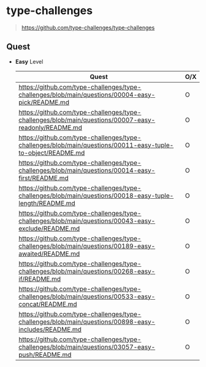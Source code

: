 # type-challenges

> https://github.com/type-challenges/type-challenges

## Quest

- **Easy** Level

  | Quest                                                                                                       | O/X |
  | ----------------------------------------------------------------------------------------------------------- | --- |
  | https://github.com/type-challenges/type-challenges/blob/main/questions/00004-easy-pick/README.md            | O   |
  | https://github.com/type-challenges/type-challenges/blob/main/questions/00007-easy-readonly/README.md        | O   |
  | https://github.com/type-challenges/type-challenges/blob/main/questions/00011-easy-tuple-to-object/README.md | O   |
  | https://github.com/type-challenges/type-challenges/blob/main/questions/00014-easy-first/README.md           | O   |
  | https://github.com/type-challenges/type-challenges/blob/main/questions/00018-easy-tuple-length/README.md    | O   |
  | https://github.com/type-challenges/type-challenges/blob/main/questions/00043-easy-exclude/README.md         | O   |
  | https://github.com/type-challenges/type-challenges/blob/main/questions/00189-easy-awaited/README.md         | O   |
  | https://github.com/type-challenges/type-challenges/blob/main/questions/00268-easy-if/README.md              | O   |
  | https://github.com/type-challenges/type-challenges/blob/main/questions/00533-easy-concat/README.md          | O   |
  | https://github.com/type-challenges/type-challenges/blob/main/questions/00898-easy-includes/README.md        | O   |
  | https://github.com/type-challenges/type-challenges/blob/main/questions/03057-easy-push/README.md            | O   |
